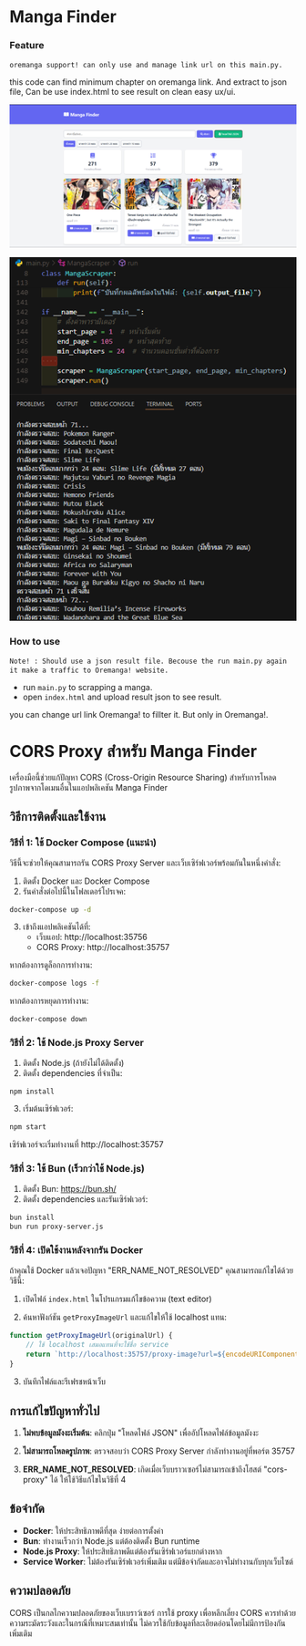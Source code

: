 # Manga Finder 
### Feature 
    oremanga support! can only use and manage link url on this main.py. 
this code can find minimum chapter on oremanga link. And extract to json file, Can be use index.html to see result on clean easy ux/ui.

![](./image2.png)

![](./image.png)

### How to use
    Note! : Should use a json result file. Becouse the run main.py again it make a traffic to Oremanga! website.

- run `main.py` to scrapping a manga.
- open `index.html` and upload result json to see result.

you can change url link Oremanga! to fillter it. But only in Oremanga!.

# CORS Proxy สำหรับ Manga Finder

เครื่องมือนี้ช่วยแก้ปัญหา CORS (Cross-Origin Resource Sharing) สำหรับการโหลดรูปภาพจากโดเมนอื่นในแอปพลิเคชัน Manga Finder

## วิธีการติดตั้งและใช้งาน

### วิธีที่ 1: ใช้ Docker Compose (แนะนำ)

วิธีนี้จะช่วยให้คุณสามารถรัน CORS Proxy Server และเว็บเซิร์ฟเวอร์พร้อมกันในหนึ่งคำสั่ง:

1. ติดตั้ง Docker และ Docker Compose
2. รันคำสั่งต่อไปนี้ในโฟลเดอร์โปรเจค:

```bash
docker-compose up -d
```

3. เข้าถึงแอปพลิเคชันได้ที่:
   - เว็บแอป: http://localhost:35756
   - CORS Proxy: http://localhost:35757

หากต้องการดูล็อกการทำงาน:
```bash
docker-compose logs -f
```

หากต้องการหยุดการทำงาน:
```bash
docker-compose down
```

### วิธีที่ 2: ใช้ Node.js Proxy Server

1. ติดตั้ง Node.js (ถ้ายังไม่ได้ติดตั้ง)
2. ติดตั้ง dependencies ที่จำเป็น:

```bash
npm install
```

3. เริ่มต้นเซิร์ฟเวอร์:

```bash
npm start
```

เซิร์ฟเวอร์จะเริ่มทำงานที่ http://localhost:35757

### วิธีที่ 3: ใช้ Bun (เร็วกว่าใช้ Node.js)

1. ติดตั้ง Bun: https://bun.sh/
2. ติดตั้ง dependencies และรันเซิร์ฟเวอร์:

```bash
bun install
bun run proxy-server.js
```

### วิธีที่ 4: เปิดใช้งานหลังจากรัน Docker

ถ้าคุณใช้ Docker แล้วเจอปัญหา "ERR_NAME_NOT_RESOLVED" คุณสามารถแก้ไขได้ด้วยวิธีนี้:

1. เปิดไฟล์ `index.html` ในโปรแกรมแก้ไขข้อความ (text editor)

2. ค้นหาฟังก์ชัน `getProxyImageUrl` และแก้ไขให้ใช้ localhost แทน:
```javascript
function getProxyImageUrl(originalUrl) {
    // ใช้ localhost เสมอแทนที่จะใช้ชื่อ service
    return `http://localhost:35757/proxy-image?url=${encodeURIComponent(originalUrl)}`;
}
```

3. บันทึกไฟล์และรีเฟรชหน้าเว็บ

## การแก้ไขปัญหาทั่วไป

1. **ไม่พบข้อมูลมังงะเริ่มต้น**: คลิกปุ่ม "โหลดไฟล์ JSON" เพื่ออัปโหลดไฟล์ข้อมูลมังงะ

2. **ไม่สามารถโหลดรูปภาพ**: ตรวจสอบว่า CORS Proxy Server กำลังทำงานอยู่ที่พอร์ต 35757

3. **ERR_NAME_NOT_RESOLVED**: เกิดเมื่อเว็บบราวเซอร์ไม่สามารถเข้าถึงโฮสต์ "cors-proxy" ได้ ให้ใช้วิธีแก้ไขในวิธีที่ 4

## ข้อจำกัด

- **Docker**: ให้ประสิทธิภาพดีที่สุด ง่ายต่อการตั้งค่า
- **Bun**: ทำงานเร็วกว่า Node.js แต่ต้องติดตั้ง Bun runtime
- **Node.js Proxy**: ให้ประสิทธิภาพดีแต่ต้องรันเซิร์ฟเวอร์แยกต่างหาก
- **Service Worker**: ไม่ต้องรันเซิร์ฟเวอร์เพิ่มเติม แต่มีข้อจำกัดและอาจไม่ทำงานกับทุกเว็บไซต์

## ความปลอดภัย

CORS เป็นกลไกความปลอดภัยของเว็บเบราว์เซอร์ การใช้ proxy เพื่อหลีกเลี่ยง CORS ควรทำด้วยความระมัดระวังและในกรณีที่เหมาะสมเท่านั้น ไม่ควรใช้กับข้อมูลที่ละเอียดอ่อนโดยไม่มีการป้องกันเพิ่มเติม